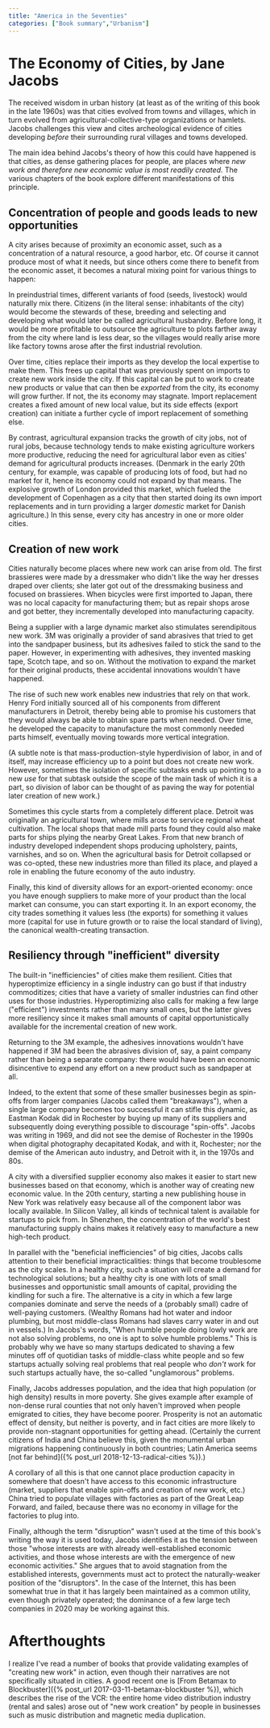 ```yaml
---
title: "America in the Seventies"
categories: ["Book summary","Urbanism"]
---
```


# The Economy of Cities, by Jane Jacobs

The received wisdom in urban history (at least as of the writing of
this book in the late 1960s) was that cities evolved from towns and
villages, which in turn evolved from agricultural-collective-type
organizations or hamlets.  Jacobs challenges this view and cites
archeological evidence of cities developing _before_ their surrounding
rural villages and towns developed.

The main idea behind Jacobs's theory of how this could have happened
is that cities, as dense gathering places for people, are places
where _new work and therefore new economic value is most readily
created_.  The various chapters of the book explore different
manifestations of this principle.


## Concentration of people and goods leads to new opportunities

A city arises because of proximity an economic asset,
such as a concentration of a natural resource, a good
harbor, etc.  Of course it cannot produce most of what it needs,
but since others come there to benefit from the economic asset, it
becomes a natural mixing point for various things to happen:

In preindustrial times, different variants of food (seeds,
livestock) would naturally mix there.  Citizens (in the literal sense:
inhabitants of the city) would become the stewards of these, breeding
and selecting and developing what would later be called agricultural
husbandry.  Before long, it would be more profitable to outsource the
agriculture to plots farther away from the city where land is less
dear, so the villages would really arise more like factory towns arose
after the first industrial revolution.

Over time, cities replace their imports as they develop the local
expertise to make them.  This frees up capital that was previously
spent on imports to create new work inside the city.  If this capital
can be put to work to create new products or value that can then be
*exported* from the city, its economy will grow further.  If not, the
its economy may stagnate.  Import replacement creates a fixed amount
of new local value, but its side effects (export creation) can
initiate a further cycle of import replacement of something else.

By contrast, agricultural expansion tracks the growth of city jobs,
not of rural jobs, because technology tends to make existing
agriculture workers more productive, reducing the need for
agricultural labor even as cities' demand for agricultural products
increases.  (Denmark in the early 20th century, for example, was
capable of producing lots of food, but had no market for it, hence its
economy could not expand by that means.  The explosive growth of
London provided this market, which fueled the development of
Copenhagen as a city that then started doing its own import
replacements and in turn providing a larger *domestic* market for
Danish agriculture.)  In this sense, every city has ancestry in one or
more older cities.

## Creation of new work

Cities naturally become places where new work can arise from old.
The first brassieres were made by a dressmaker who didn't like the way
her dresses draped over clients; she later got out of the dressmaking
business and focused on brassieres.  When bicycles were first imported
to Japan, there was no local capacity for manufacturing them; but as
repair shops arose and got better, they incrementally developed into
manufacturing capacity.  

Being a supplier with a large dynamic market also stimulates
serendipitous new work.  3M was originally a provider of sand
abrasives that tried to get into the sandpaper business, but its
adhesives failed to stick the sand to the paper.  However, in
experimenting with adhesives, they invented masking tape, Scotch tape,
and so on.  Without the motivation to expand the market for their
original products, these accidental innovations wouldn't have
happened.  

The rise of such new work enables new industries that rely on that
work.  Henry Ford initially sourced all of his components from
different manufacturers in Detroit, thereby being able to promise his
customers that they would always be able to obtain spare parts when
needed.  Over time, he developed the capacity to manufacture the most
commonly needed parts himself, eventually moving towards more vertical
integration. 

(A subtle note is that mass-production-style hyperdivision of labor,
in and of itself, may increase efficiency up to a point but does not
create new work.  However, sometimes the isolation of specific
subtasks ends up pointing to a new _use_ for that subtask outside the
scope of the main task of which it is a part, so division of labor can
be thought of as paving the way for potential later creation of new
work.)

Sometimes this cycle starts from a completely different place.
Detroit was originally an agricultural town, where mills arose to
service regional wheat cultivation.  The local shops that made mill
parts found they could also make parts for ships plying the nearby
Great Lakes.  From that new branch of industry developed independent
shops producing upholstery, paints, varnishes, and so on.  When the
agricultural basis for Detroit collapsed or was co-opted, these new
industries more than filled its place, and played a role in enabling
the future economy of the auto industry.

Finally, this kind of diversity allows for an export-oriented economy:
once you have enough suppliers to make more of your product than the
local market can consume, you can start exporting it.  In an export
economy, the city trades something it values less (the exports) for
something it values more (capital for use in future growth or to raise
the local standard of living), the canonical wealth-creating transaction.

## Resiliency through "inefficient" diversity

The built-in "inefficiencies" of cities make them resilient.  Cities
that hyperoptimize efficiency in a single industry can go bust if that
industry commoditizes; cities that have a variety of smaller
industries can find other uses for those industries.  Hyperoptimizing
also calls for making a few large ("efficient") investments rather
than many small ones, but the latter gives more resiliency since it
makes small amounts of capital opportunistically available for the
incremental creation of new work.

Returning to the 3M example, the adhesives innovations wouldn't have
happened if 3M had been the abrasives
division of, say, a paint company rather than being a separate
company: there would have been an economic disincentive to expend any
effort on a new product such as sandpaper at all.

Indeed, to the extent that some of these smaller businesses begin as
spin-offs from larger companies (Jacobs called them "breakaways"),
when a single large company becomes too successful it can stifle this
dynamic, as Eastman Kodak did in Rochester by buying up many of its
suppliers and subsequently doing everything possible to discourage
"spin-offs".  Jacobs was writing in 1969, and did not see the demise
of Rochester in the 1990s when digital photography decapitated Kodak,
and with it, Rochester; nor the demise of the American auto industry,
and Detroit with it, in the 1970s and 80s.

A city with a diversified supplier economy also makes it easier to
start new businesses based on that economy, which is another way of
creating new economic value.  In the 20th century, starting a new
publishing house in New York was relatively easy because all of the
component labor was locally available.  In Silicon Valley, all kinds
of technical talent is available for startups to pick from.  In
Shenzhen, the concentration of the world's best manufacturing supply
chains makes it relatively easy to manufacture a new high-tech
product.

In parallel with the "beneficial inefficiencies" of big cities, Jacobs
calls attention to their beneficial impracticalities: things that
become troublesome as the city scales.  In a healthy city, such a
situation will create a demand for technological solutions; but a
healthy city is one with lots of small businesses and opportunistic
small amounts of capital, providing the kindling for such a fire.  The
alternative is a city in which a few large companies dominate and
serve the needs of a (probably small) cadre of well-paying customers.
(Wealthy Romans had hot water and indoor plumbing, but most
middle-class Romans had slaves carry water in and out in vessels.)  In
Jacobs's words, "When humble people doing lowly work are not also
solving problems, no one is apt to solve humble problems."  This is
probably why we have so many startups dedicated to shaving a few
minutes off of quotidian tasks of middle-class white people and so few
startups actually solving real problems that real people who _don't_
work for such startups actually have, the so-called "unglamorous"
problems. 

Finally, Jacobs addresses population, and the idea that high
population (or high density) results in more poverty.  She gives
example after example of non-dense rural counties that not only
haven't improved when people emigrated to cities, they have become
poorer.  Prosperity is not an automatic effect of density, but neither
is poverty, and in fact cities are more likely to provide non-stagnant
opportunities for getting ahead.  (Certainly the current citizens of
India and China believe this, given the monumental urban migrations
happening continuously in both countries; Latin America 
seems [not far behind]({% post_url 2018-12-13-radical-cities %}).)

A corollary of all this is that one cannot place production capacity in somewhere
that doesn't have access to this economic infrastructure (market,
suppliers that enable spin-offs and creation of new work, etc.)  China
tried to populate villages with factories as part of the Great Leap
Forward, and failed, because there was no economy in village for the
factories to plug into.

Finally, although the term "disruption" wasn't used at the time of
this book's writing the way it is used today, Jacobs identifies it as
the tension between those "whose interests are with already
well-established economic activities, and those whose interests are
with the emergence of new economic activities."  She argues that to
avoid stagnation from the established interests, governments must act
to protect the naturally-weaker position of the "disruptors".  In the
case of the Internet, this has been somewhat true in that it has
largely been maintained as a common utility, even though privately
operated; the dominance of a few large tech companies in 2020 may be
working against this.

# Afterthoughts

I realize I've read a number of books that provide validating examples of
"creating new work" in action, even though their narratives are not
specifically situated in cities. A good recent one is
[From Betamax to Blockbuster]({% post_url 2017-03-11-betamax-blockbuster %}),
which describes the rise of the VCR: the entire home video distribution
industry (rental and sales)
arose out of "new work creation" by people in businesses such as music
distribution and magnetic media duplication.

